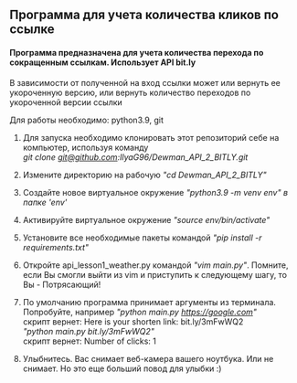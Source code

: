 ## Программа для учета количества кликов по ссылке


#### Программа предназначена для учета количества перехода по сокращенным ссылкам. Использует API bit.ly
В зависимости от полученной на вход ссылки может или вернуть ее укороченную версию, или вернуть количество переходов по укороченной версии ссылки

Для работы необходимо: python3.9, git

1) Для запуска необходимо клонировать этот репозиторий себе на компьютер, используя команду  
*git clone git@github.com:IlyaG96/Dewman_API_2_BITLY.git*

2) Измените директорию на рабочую *"cd Dewman_API_2_BITLY"*

3) Создайте новое виртуальное окружение *"python3.9 -m venv env" в папке 'env'*

4) Активируйте виртуальное окружение *"source env/bin/activate"*

5) Установите все необходимые пакеты командой *"pip install -r requirements.txt"* 

6) Откройте api_lesson1_weather.py командой *"vim main.py"*. Помните, если Вы смогли выйти из vim и приступить к следующему шагу, то Вы - Потрясающий!

7) По умолчанию программа принимает аргументы из терминала. Попробуйте, например
*"python main.py https://google.com"*  
скрипт вернет: Here is your shorten link: bit.ly/3mFwWQ2  
*"python main.py bit.ly/3mFwWQ2"*  
скрипт вернет: Number of clicks: 1  

8) Улыбнитесь. Вас снимает веб-камера вашего ноутбука. Или не снимает. Но это еще больший повод для улыбки :)
